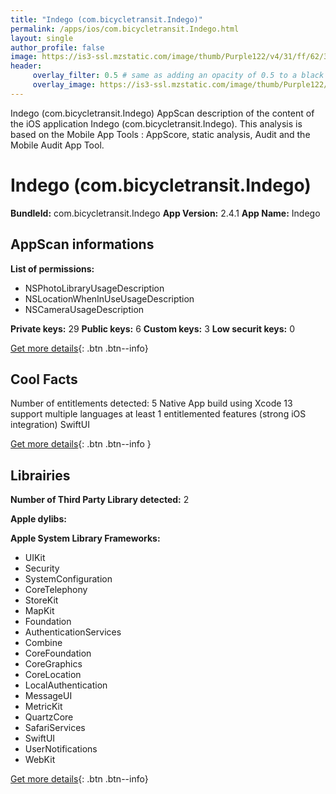 ```yaml
---
title: "Indego (com.bicycletransit.Indego)"
permalink: /apps/ios/com.bicycletransit.Indego.html
layout: single
author_profile: false
image: https://is3-ssl.mzstatic.com/image/thumb/Purple122/v4/31/ff/62/31ff62cf-aedc-e865-ca39-3a2189f2d4c5/AppIcon-0-1x_U007emarketing-0-4-0-85-220.png/512x512bb.jpg
header: 
     overlay_filter: 0.5 # same as adding an opacity of 0.5 to a black background
     overlay_image: https://is3-ssl.mzstatic.com/image/thumb/Purple122/v4/31/ff/62/31ff62cf-aedc-e865-ca39-3a2189f2d4c5/AppIcon-0-1x_U007emarketing-0-4-0-85-220.png/512x512bb.jpg
---
```

Indego (com.bicycletransit.Indego) AppScan description of the content of the iOS application Indego (com.bicycletransit.Indego). This analysis is based on the Mobile App Tools : AppScore, static analysis, Audit and the Mobile Audit App Tool.

# Indego (com.bicycletransit.Indego)

**BundleId:** com.bicycletransit.Indego
**App Version:** 2.4.1
**App Name:** Indego


## AppScan informations 

**List of permissions:** 
- NSPhotoLibraryUsageDescription
- NSLocationWhenInUseUsageDescription
- NSCameraUsageDescription
  
  
**Private keys:** 29
**Public keys:** 6
**Custom keys:** 3
**Low securit keys:** 0
  
[Get more details](/pricing.html){: .btn .btn--info}

## Cool Facts

Number of entitlements detected: 5
Native App
build using Xcode 13
support multiple languages
at least 1 entitlemented features (strong iOS integration)
SwiftUI
  
[Get more details](/pricing.html){: .btn .btn--info }

## Librairies 
**Number of Third Party Library detected:** 2


**Apple dylibs:**


**Apple System Library Frameworks:**
- UIKit
- Security
- SystemConfiguration
- CoreTelephony
- StoreKit
- MapKit
- Foundation
- AuthenticationServices
- Combine
- CoreFoundation
- CoreGraphics
- CoreLocation
- LocalAuthentication
- MessageUI
- MetricKit
- QuartzCore
- SafariServices
- SwiftUI
- UserNotifications
- WebKit


  
[Get more details](/pricing.html){: .btn .btn--info}

